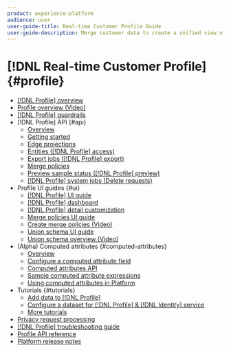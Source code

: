 ```yaml
---
product: experience-platform
audience: user
user-guide-title: Real-time Customer Profile Guide
user-guide-description: Merge customer data to create a unified view of customer interactions across channels.
---
```


# [!DNL Real-time Customer Profile] {#profile}

* [[!DNL Profile] overview](home.md)
* [Profile overview (Video)](video/profile-overview.md)
* [[!DNL Profile] guardrails](guardrails.md)
* [!DNL Profile] API {#api}
  * [Overview](api/overview.md)
  * [Getting started](api/getting-started.md)
  * [Edge projections](api/edge-projections.md)
  * [Entities ([!DNL Profile] access)](api/entities.md)
  * [Export jobs ([!DNL Profile] export)](api/export-jobs.md)
  * [Merge policies](api/merge-policies.md)
  * [Preview sample status ([!DNL Profile] preview)](api/preview-sample-status.md)
  * [[!DNL Profile] system jobs (Delete requests)](api/profile-system-jobs.md)
* Profile UI guides {#ui}
  * [[!DNL Profile] UI guide](ui/user-guide.md)
  * [[!DNL Profile] dashboard](ui/profile-dashboard.md)
  * [[!DNL Profile] detail customization](ui/profile-customization.md)
  * [Merge policies UI guide](ui/merge-policies.md)
  * [Create merge policies (Video)](video/create-merge-policies.md)
  * [Union schema UI guide](ui/union-schema.md)
  * [Union schema overview (Video)](video/union-schemas-overview.md)
* (Alpha) Computed attributes {#computed-attributes}
  * [Overview](computed-attributes/overview.md)
  * [Configure a computed attribute field](computed-attributes/configure-ui.md)
  * [Computed attributes API](computed-attributed/ca-api.md)
  * [Sample computed attribute expressions](computed-attributes/expressions.md)
  * [Using computed attributes in Platform](computed-attributes/using-ca.md)
* Tutorials {#tutorials}
  * [Add data to [!DNL Profile]](tutorials/add-profile-data.md)
  * [Configure a dataset for [!DNL Profile] & [!DNL Identity] service](tutorials/dataset-configuration.md)
  * [More tutorials](https://experienceleague.adobe.com/docs/platform-learn/tutorials/overview.html)
* [Privacy request processing](privacy.md)
* [[!DNL Profile] troubleshooting guide](troubleshooting.md)
* [Profile API reference](https://www.adobe.io/apis/experienceplatform/home/api-reference.html#!acpdr/swagger-specs/real-time-customer-profile.yaml)
* [Platform release notes](https://www.adobe.com/go/platform-release-notes-en)